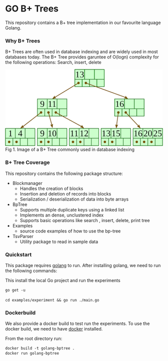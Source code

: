 # GO B+ Trees

This repository contains a B+ tree implementation in our favourite language Golang.

### Why B+ Trees
B+ Trees are often used in database indexing and are widely used in most databases today. The B+ Tree provides garuntee of O(logn) complexity for the following operations: Search, insert, delete

![image](./assets/b-plus-tree.png)
Fig 1. Image of a B+ Tree commonly used in database indexing

### B+ Tree Coverage

This repository contains the following package structure:

- Blockmanager
  - Handles the creation of blocks
  - Insertion and deletion of records into blocks
  - Serialization / deserialization of data into byte arrays
- BpTree
  - Supports multiple duplicate keys using a linked list
  - Implements an dense, unclustered index
  - Supports basic operations like search , insert, delete, print tree
- Examples
  - source code examples of how to use the bp-tree
- TsvParser
  - Utility package to read in sample data


### Quickstart

This package requires [golang](https://golang.org/) to run. After installing golang, we need to run the following commands:

This install the local Go project and run the experiments

~~~
go get -u 

cd examples/experiment && go run ./main.go
~~~


### Dockerbuild

We also provide a docker build to test run the experiments. To use the docker build, we need to have [docker](https://www.docker.com/products/docker-desktop) installed.

From the root directory run:
~~~
docker build -t golang-bptree .
docker run golang-bptree
~~~